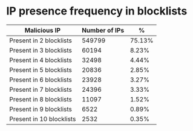 # IP presence frequency in blocklists
| Malicious IP | Number of IPs | % |
|----|----|----|
| Present in 2 blocklists | 549799 | 75.13% |
| Present in 3 blocklists | 60194 | 8.23% |
| Present in 4 blocklists | 32498 | 4.44% |
| Present in 5 blocklists | 20836 | 2.85% |
| Present in 6 blocklists | 23928 | 3.27% |
| Present in 7 blocklists | 24396 | 3.33% |
| Present in 8 blocklists | 11097 | 1.52% |
| Present in 9 blocklists | 6522 | 0.89% |
| Present in 10 blocklists | 2532 | 0.35% |
